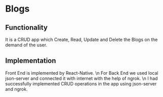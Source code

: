 # Blogs

## Functionality
It is a CRUD app which Create, Read, Update and Delete the Blogs on the demand of the user.

## Implementation

Front End is implemented by React-Native.
\n
For Back End we used local json-server and connected it with internet with the help of ngrok.
\n
I had successfully implemented CRUD operations in the app using json-server and ngrok.
